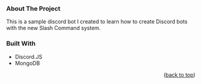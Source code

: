<a name="readme-top"></a>
<br />
### About The Project

This is a sample discord bot I created to learn how to create Discord bots with the new Slash Command system.


### Built With

* Discord.JS
* MongoDB

<p align="right">(<a href="#readme-top">back to top</a>)</p>


